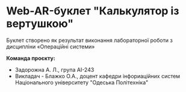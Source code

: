 # Web-AR-буклет "Калькулятор із вертушкою"
Буклет створено як результат виконання лабораторної роботи з дисципліни «Операційні системи»

**Команда проєкту:**  
- Задорожна А. Л., група АІ-243
- Викладач - Блажко О.А., доцент кафедри інфориаційних систем Національного університету "Одеська Політехніка"
